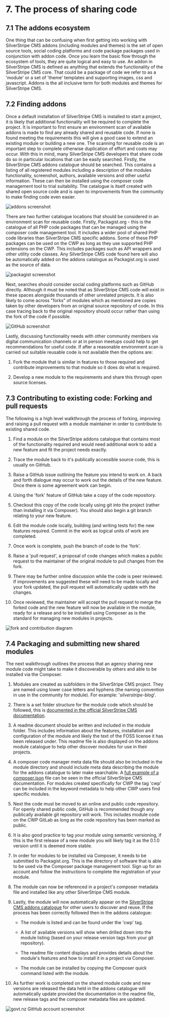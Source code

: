 # 7. The process of sharing code
## 7.1 The addons ecosystem
One thing that can be confusing when first getting into working with SilverStripe CMS addons (including modules and themes) is the set of open source tools, social coding platforms and code package packages used in conjunction with addon code. Once you learn the basic flow through the ecosystem of tools, they are quite logical and easy to use. An addon in SilverStripe CMS is defined as anything that extends the functionality of the SilverStripe CMS core. That could be a package of code we refer to as a 'module' or a set of 'theme' templates and supporting images, css and javascript. Addons is the all inclusive term for both modules and themes for SilverStripe CMS.

## 7.2 Finding addons
Once a default installation of SilverStripe CMS is installed to start a project, it is likely that additional functionality will be required to complete the project. It is important to first ensure an environment scan of available addons is made to find any already shared and  reusable code. If none is found meeting the requirements this will give a good case to extend an existing module or building a new one. The scanning for reusable code is an important step to complete otherwise duplication of effort and costs may occur. With this in mind, many SilverStripe CMS developers that share code do so in particular locations that can be easily searched. Firstly, the SilverStripe CMS addons catalogue should be searched. This contains a listing of all registered modules including a description of the modules functionality, screenshot, authors, available versions and other useful information. These can then be installed using the composer code management tool to trial suitability. The catalogue is itself created with shared open source code and is open to improvements from the community to make finding code even easier.

![addons screenshot](/assets/images/image_0.png)

There are two further catalogue locations that should be considered in an environment scan for reusable code. Firstly, Packagist.org - this is the catalogue of all PHP code packages that can be managed using the composer code management tool. It includes a wider pool of shared PHP code libraries than SilverStripe CMS specific addons. Some of these PHP packages can be used on the CWP as long as they use supported PHP extensions on the CWP. This includes packages such as API wrappers and other utility code classes. Any SilverStripe CMS code found here will also be automatically added on the addons catalogue as Packagist.org is used as the source of data. 

![packagist screenshot](/assets/images/image_1.png)

Next, searches should consider social coding platforms such as GitHub directly. Although it must be noted that as SilverStripe CMS code will exist in these spaces alongside thousands of other unrelated projects. It is also likely to come across "forks" of modules which as mentioned are copies taken by other developers from an original source repository of code. In this case tracing back to the original repository should occur rather than using the fork of the code if possible.

![GitHub screenshot](/assets/images/image_2.png)

Lastly, discussing functionality needs with other community members via digital communication channels or at in person meetups could help to get recommendations for useful code. If after a reasonable environment scan is carried out suitable reusable code is not available then the options are:

1. Fork the module that is similar in features to those required and contribute improvements to that module so it does do what is required.

2. Develop a new module to the requirements and share this through open source licenses. 

## 7.3 Contributing to existing code: Forking and pull requests

The following is a high level walkthrough the process of forking, improving and raising a pull request with a module maintainer in order to contribute to existing shared code.

1. Find a module on the SilverStripe addons catalogue that contains most of the functionality required and would need additional work to add a new feature and fit the project needs exactly.

2. Trace the module back to it's publically accessible source code, this is usually on GitHub. 

3. Raise a GitHub issue outlining the feature you intend to work on. A back and forth dialogue may occur to work out the details of the new feature. Once there is some agreement work can begin. 

4. Using the 'fork' feature of GitHub take a copy of the code repository.

5. Checkout this copy of the code locally using git into the project (rather than installing it via Composer). You should also begin a git branch relating to your new feature.

6. Edit the module code locally, building (and writing tests for) the new features required. Commit in the work as logical units of work are completed.

7. Once work is complete, push the branch of code to the 'fork'. 

8. Raise a 'pull request', a proposal of code changes which makes a public request to the maintainer of the original module to pull changes from the fork. 

9. There may be further online discussion while the code is peer reviewed. If improvements are suggested these will need to be made locally and your fork updated, the pull request will automatically update with the changes.

10. Once reviewed, the maintainer will accept the pull request to merge the forked code and the new feature will now be available in the module, ready for a release and to be installed using Composer as is the standard for managing new modules in projects.

![fork and contribution diagram](image_3.png)

## 7.4 Packaging and submitting new shared modules
The next walkthrough outlines the process that an agency sharing new module code might take to make it discoverable by others and able to be installed via the Composer.

1. Modules are created as subfolders in the SilverStripe CMS project. They are named using lower case letters and hyphens (the naming convention in use in the community for module). For example: '*silverstripe-blog*'. 

2. There is a set folder structure for the module code which should be followed, this is [documented in the official SilverStripe CMS documentation](http://doc.silverstripe.org/en/developer_guides/extending/modules).

3. A readme document should be written and included in the module folder. This includes information about the features, installation and configuration of the module and likely the text of the FOSS license it has been released under. This readme file is also displayed on the addons module catalogue to help other discover modules for use in their projects.

4. A composer code manager meta data file should also be included in the module directory and should include meta data describing the module for the addons catalogue to later make searchable. A [full example of a composer.json](http://docs.silverstripe.org/en/developer_guides/extending/how_tos/publish_a_module/) file can be seen in the official SilverStripe CMS documentation. For modules created specifically for CWP the tag 'cwp' can be included in the keyword metadata to help other CWP users find specific modules.

5. Next the code must be moved to an online and public code repository. For openly shared public code, GitHub is recommended though any publically available git repository will work. This includes module code on the CWP GitLab as long as the code repository has been marked as public.

6. It is also good practice to tag your module using semantic versioning, if this is the first release of a new module you will likely tag it as the 0.1.0 version until it is deemed more stable.

7. In order for modules to be installed via Composer, it needs to be submitted to Packagist.org. This is the directory of software that is able to be used via the Composer package management tool. Sign up for an account and follow the instructions to complete the registration of your module.

8. The module can now be referenced in a project's composer metadata file and installed like any other SilverStripe CMS module.

9. Lastly, the module will now automatically appear on the [SilverStripe CMS addons catalogue](http://addons.silverstripe.org)  for other users to discover and reuse. If the process has been correctly followed then in the addons catalogue:

    * The module is listed and can be found under the 'cwp' tag.

    * A list of available versions will show when drilled down into the module listing (based on your release version tags from your git repository).

    * The readme file content displays and provides details about the module's features and how to install it in a project via Composer.

    * The module can be installed by copying the Composer quick command listed with the module.

10. As further work is completed on the shared module code and new versions are released the data held in the addons catalogue will automatically update provided the documentation in the readme file, new release tags and the composer metadata files are updated.

![govt.nz GitHub account screenshot](image_4.png)
